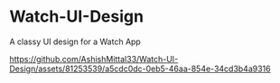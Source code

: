 # Watch-UI-Design
A classy UI design for a Watch App



https://github.com/AshishMittal33/Watch-UI-Design/assets/81253539/a5cdc0dc-0eb5-46aa-854e-34cd3b4a9316

